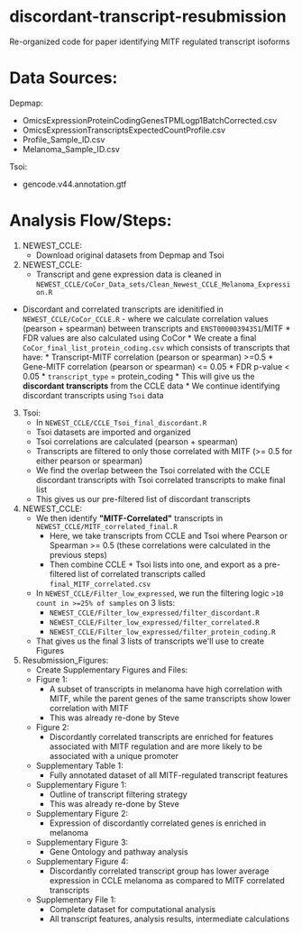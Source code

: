 # discordant-transcript-resubmission
Re-organized code for paper identifying MITF regulated transcript isoforms

# Data Sources:
Depmap:
   * OmicsExpressionProteinCodingGenesTPMLogp1BatchCorrected.csv
   * OmicsExpressionTranscriptsExpectedCountProfile.csv
   * Profile_Sample_ID.csv
   * Melanoma_Sample_ID.csv

Tsoi:
   * gencode.v44.annotation.gtf

# Analysis Flow/Steps:

1. NEWEST_CCLE:
   * Download original datasets from Depmap and Tsoi
2. NEWEST_CCLE:
   * Transcript and gene expression data is cleaned in `NEWEST_CCLE/CoCor_Data_sets/Clean_Newest_CCLE_Melanoma_Expression.R`
* Discordant and correlated transcripts are idenitified in `NEWEST_CCLE/CoCor_CCLE.R` - where we calculate correlation values (pearson + spearman) between transcripts and `ENST00000394351`/MITF 
      * FDR values are also calculated using CoCor
      * We create a final `CoCor_final_list_protein_coding.csv` which consists of transcripts that have:
         * Transcript-MITF correlation (pearson or spearman) >=0.5
         * Gene-MITF correlation (pearson or spearman) <= 0.05
         * FDR p-value < 0.05
         * `transcript_type` = protein_coding
      * This will give us the **discordant transcripts** from the CCLE data
      * We continue identifying discordant transcripts using `Tsoi` data
3. Tsoi:
   * In `NEWEST_CCLE/CCLE_Tsoi_final_discordant.R`
   * Tsoi datasets are imported and organized
   * Tsoi correlations are calculated (pearson + spearman)
   * Transcripts are filtered to only those correlated with MITF (>= 0.5 for either pearson or spearman)
   * We find the overlap between the Tsoi correlated with the CCLE discordant transcripts with Tsoi correlated transcripts to make final list
   * This gives us our pre-filtered list of discordant transcripts
4. NEWEST_CCLE:
   * We then identify **"MITF-Correlated"** transcripts in `NEWEST_CCLE/MITF_correlated_final.R`
      * Here, we take transcripts from CCLE and Tsoi where Pearson or Spearman >= 0.5 (these correlations were calculated in the previous steps)
      * Then combine CCLE + Tsoi lists into one, and export as a pre-filtered list of correlated transcripts called `final_MITF_correlated.csv`
   * In `NEWEST_CCLE/Filter_low_expressed`, we run the filtering logic `>10 count in >=25% of samples` on 3 lists:
      * `NEWEST_CCLE/Filter_low_expressed/filter_discordant.R`
      * `NEWEST_CCLE/Filter_low_expressed/filter_correlated.R`
      * `NEWEST_CCLE/Filter_low_expressed/filter_protein_coding.R`
   * That gives us the final 3 lists of transcripts we'll use to create Figures
5. Resubmission_Figures:
   * Create Supplementary Figures and Files:
   * Figure 1:
      * A subset of transcripts in melanoma have high correlation with MITF, while the parent genes of the same transcripts show lower correlation with MITF
      * This was already re-done by Steve
   * Figure 2:
      * Discordantly correlated transcripts are enriched for features associated with MITF regulation and are more likely to be associated with a unique promoter
   * Supplementary Table 1:
      * Fully annotated dataset of all MITF-regulated transcript features
   * Supplementary Figure 1:
      * Outline of transcript filtering strategy
      * This was already re-done by Steve
   * Supplementary Figure 2:
      * Expression of discordantly correlated genes is enriched in melanoma
   * Supplementary Figure 3:
      * Gene Ontology and pathway analysis
   * Supplementary Figure 4:
      * Discordantly correlated transcript group has lower average expression in CCLE melanoma as compared to MITF correlated transcripts
   * Supplementary File 1:
      * Complete dataset for computational analysis
      * All transcript features, analysis results, intermediate calculations
